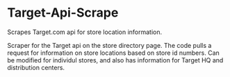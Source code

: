 # Target-Api-Scrape
Scrapes Target.com api for store location information.

Scraper for the Target api on the store directory page.
The code pulls a request for information on store locations based on store id numbers.
Can be modified for individul stores, and also has information for Target HQ and distribution centers.
